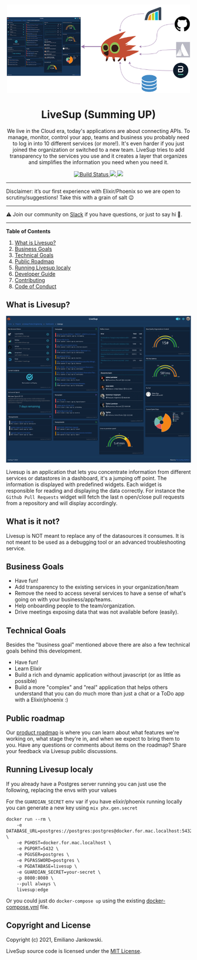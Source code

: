 <p align="center">
  <img src="docs/images/flow.png" width="500">
  
  <h1 align="center">LiveSup (Summing UP)</h1>
  
  <p align="center">
    We live in the Cloud era, today's applications are about connecting APIs. To manage, monitor, control your app, teams and business you probably need to log in into 10 different services (or more!). It's even harder if you just joined the organization or switched to a new team. LiveSup tries to add transparency to the services you use and it creates a layer that organizes and simplifies the information you need when you need it.
  </p>
</p>


<p align="center">
  <a href="#">
    <img alt="Build Status" src="https://github.com/livesup-dev/livesup/actions/workflows/test.yml/badge.svg">
  </a>
  <a href="https://codecov.io/gh/livesup-dev/livesup">
    <img src="https://codecov.io/gh/livesup-dev/livesup/branch/main/graph/badge.svg?token=7XTN1OEUHY"/>
  </a>
  <a href="https://github.com/livesup-dev/l/commits/master">
    <img src="https://img.shields.io/github/last-commit/livesup-dev/livesup.svg"/>
  </a>
</p>

---

Disclaimer: it’s our first experience with Elixir/Phoenix so we are open to scrutiny/suggestions! Take this with a grain of salt :wink:

---

:warning: Join our community on [Slack](https://join.slack.com/t/livesup-community/shared_invite/zt-1f6hn8log-QrrgQfaTpunxxMXf9U8MuA) if you have questions, or just to say hi 🎉.


---

**Table of Contents**

1. [What is Livesup?](##what-is-livesu)
1. [Business Goals](#business-goals)
1. [Technical Goals](#technical-goals)
1. [Public Roadmap](#public-roadmap)
1. [Running Livesup localy](#running-livesup-localy)
1. [Developer Guide](/docs/develop/guide.md)
1. [Contributing](/docs/contributing.md)
1. [Code of Conduct](/docs/code_of_conduct.md)

## What is Livesup?

![](/docs/images/dashboard-full.png)

Livesup is an application that lets you concentrate information from different services or datastores in a dashboard, it's a jumping off point. The information is displayed with predefined widgets. Each widget is responsible for reading and displaying the data correctly. For instance the `Github Pull Requests` widget will fetch the last n open/close pull requests from a repository and will display accordingly.

## What is it not?

Livesup is NOT meant to replace any of the datasources it consumes. It is not meant to be used as a debugging tool or an advanced troubleshooting service.

## Business Goals

* Have fun!
* Add transparency to the existing services in your organization/team
* Remove the need to access several services to have a sense of what's going on with your business/app/teams.
* Help onboarding people to the team/organization.
* Drive meetings exposing data that was not available before (easily). 

## Technical Goals

Besides the "business goal" mentioned above there are also a few technical goals behind this development. 

* Have fun!
* Learn Elixir
* Build a rich and dynamic application without javascript (or as little as possible)
* Build a more "complex" and "real" application that helps others understand that you can do much more than just a chat or a ToDo app with a Elixir/phoenix :)

## Public roadmap

Our [product roadmap](https://github.com/orgs/livesup-dev/projects/2) is where you can learn about what features we're working on, what stage they're in, and when we expect to bring them to you. Have any questions or comments about items on the roadmap? Share your feedback via Livesup public discussions.

## Running Livesup localy

If you already have a Postgres server running you can just use the following, replacing the envs with your values

For the `GUARDIAN_SECRET` env var if you have elixir/phoenix running locally you can generate a new key using `mix phx.gen.secret`

```
docker run --rm \
    -e DATABASE_URL=postgres://postgres:postgres@docker.for.mac.localhost:5432/livesup \
    -e PGHOST=docker.for.mac.localhost \
    -e PGPORT=5432 \
    -e PGUSER=postgres \
    -e PGPASSWORD=postgres \
    -e PGDATABASE=livesup \
    -e GUARDIAN_SECRET=your-secret \
    -p 8080:8080 \
    --pull always \
    livesup:edge
```

Or you could just do `docker-compose up` using the existing [docker-compose.yml](docker-compose.yml) file.


## Copyright and License

Copyright (c) 2021, Emiliano Jankowski.

LiveSup source code is licensed under the [MIT License](LICENSE.md).
